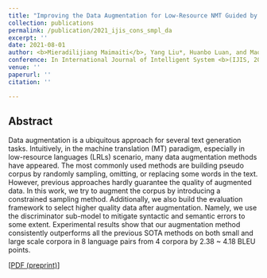 ```yaml
---
title: "Improving the Data Augmentation for Low-Resource NMT Guided by POS-Tagging and Paraphrase Embedding"
collection: publications
permalink: /publication/2021_ijis_cons_smpl_da
excerpt: ''
date: 2021-08-01
author: <b>Mieradilijiang Maimaiti</b>, Yang Liu*, Huanbo Luan, and Maosong Sun
conference: In International Journal of Intelligent System <b>(IJIS, 2021)</b> (*=corresponding author)
venue: ''
paperurl: ''
citation: ''

---
```

<h2><strong>Abstract</strong></h2>
Data augmentation is a ubiquitous approach for several text generation tasks. Intuitively, in the machine translation (MT) paradigm, especially in low-resource languages (LRLs) scenario, many data augmentation methods have appeared. The most commonly used methods are building pseudo corpus by randomly sampling, omitting, or replacing some words in the text. However, previous approaches hardly guarantee the quality of augmented data. In this work, we try to augment the corpus by introducing a constrained sampling method. Additionally, we also build the evaluation framework to select higher quality data after augmentation. Namely, we use the discriminator sub-model to mitigate syntactic and semantic errors to some extent. Experimental results show that our augmentation method consistently outperforms all the previous SOTA methods on both small and large scale corpora in 8 language pairs from 4 corpora by 2.38 ~ 4.18 BLEU points.

\[[PDF (preprint)](https://miradel51.github.io/files/ijis2021_preprint.pdf)\]  

